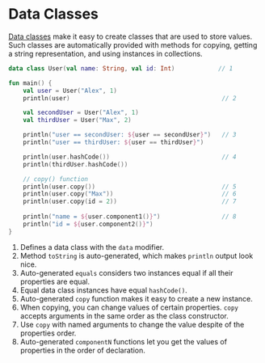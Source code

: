 # Data Classes

[Data classes](https://kotlinlang.org/docs/reference/data-classes.html) make it easy to create classes that are used to store values. Such classes are automatically provided with methods for copying, getting a string representation, and using instances in collections.

<div class="language-kotlin" theme="idea" data-min-compiler-version="1.3">

```kotlin
data class User(val name: String, val id: Int)            // 1

fun main() {
    val user = User("Alex", 1)
    println(user)                                          // 2

    val secondUser = User("Alex", 1)
    val thirdUser = User("Max", 2)

    println("user == secondUser: ${user == secondUser}")   // 3
    println("user == thirdUser: ${user == thirdUser}")

    println(user.hashCode())                               // 4
    println(thirdUser.hashCode())

    // copy() function
    println(user.copy())                                   // 5
    println(user.copy("Max"))                              // 6
    println(user.copy(id = 2))                             // 7
    
    println("name = ${user.component1()}")                 // 8
    println("id = ${user.component2()}")
}
```

</div>

1. Defines a data class with the `data` modifier. 
2. Method `toString` is auto-generated, which makes `println` output look nice.
3. Auto-generated `equals` considers two instances equal if all their properties are equal.
4. Equal data class instances have equal `hashCode()`.
5. Auto-generated `copy` function makes it easy to create a new instance.
6. When copying, you can change values of certain properties. `copy` accepts arguments in the same order as the class constructor.
7. Use `copy` with named arguments to change the value despite of the properties order.
8. Auto-generated `componentN` functions let you get the values of properties in the order of declaration.
